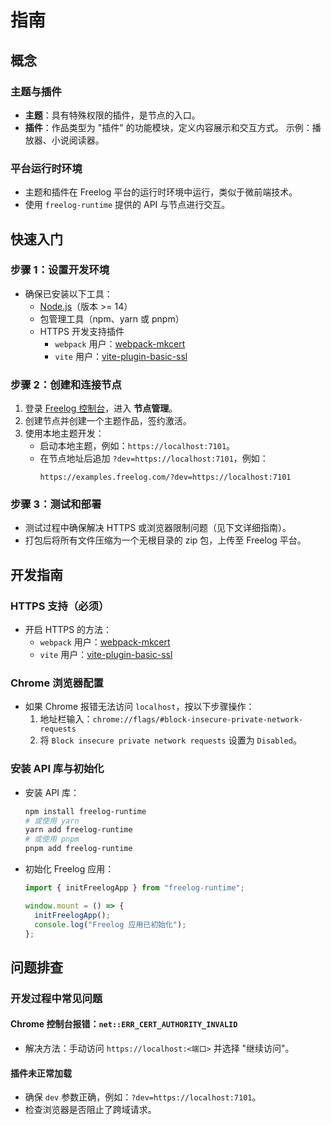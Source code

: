 # 指南

## 概念

### 主题与插件

- **主题**：具有特殊权限的插件，是节点的入口。
- **插件**：作品类型为 "插件" 的功能模块，定义内容展示和交互方式。
  示例：播放器、小说阅读器。

### 平台运行时环境

- 主题和插件在 Freelog 平台的运行时环境中运行，类似于微前端技术。
- 使用 `freelog-runtime` 提供的 API 与节点进行交互。

## 快速入门

### 步骤 1：设置开发环境

- 确保已安装以下工具：
  - [Node.js](https://nodejs.org/)（版本 >= 14）
  - 包管理工具（npm、yarn 或 pnpm）
  - HTTPS 开发支持插件
    - `webpack` 用户：[webpack-mkcert](https://www.npmjs.com/package/webpack-mkcert)
    - `vite` 用户：[vite-plugin-basic-ssl](https://github.com/vitejs/vite-plugin-basic-ssl)

### 步骤 2：创建和连接节点

1. 登录 [Freelog 控制台](https://console.freelog.com)，进入 **节点管理**。
2. 创建节点并创建一个主题作品，签约激活。
3. 使用本地主题开发：
   - 启动本地主题，例如：`https://localhost:7101`。
   - 在节点地址后追加 `?dev=https://localhost:7101`，例如：
     ```
     https://examples.freelog.com/?dev=https://localhost:7101
     ```

### 步骤 3：测试和部署

- 测试过程中确保解决 HTTPS 或浏览器限制问题（见下文详细指南）。
- 打包后将所有文件压缩为一个无根目录的 zip 包，上传至 Freelog 平台。

## 开发指南

### HTTPS 支持（必须）

- 开启 HTTPS 的方法：
  - `webpack` 用户：[webpack-mkcert](https://www.npmjs.com/package/webpack-mkcert)
  - `vite` 用户：[vite-plugin-basic-ssl](https://github.com/vitejs/vite-plugin-basic-ssl)

### Chrome 浏览器配置

- 如果 Chrome 报错无法访问 `localhost`，按以下步骤操作：
  1. 地址栏输入：`chrome://flags/#block-insecure-private-network-requests`
  2. 将 `Block insecure private network requests` 设置为 `Disabled`。

### 安装 API 库与初始化

- 安装 API 库：

  ```bash
  npm install freelog-runtime
  # 或使用 yarn
  yarn add freelog-runtime
  # 或使用 pnpm
  pnpm add freelog-runtime
  ```

- 初始化 Freelog 应用：

  ```javascript
  import { initFreelogApp } from "freelog-runtime";

  window.mount = () => {
    initFreelogApp();
    console.log("Freelog 应用已初始化");
  };
  ```

## 问题排查

### 开发过程中常见问题

#### Chrome 控制台报错：`net::ERR_CERT_AUTHORITY_INVALID`

- 解决方法：手动访问 `https://localhost:<端口>` 并选择 "继续访问"。

#### 插件未正常加载

- 确保 `dev` 参数正确，例如：`?dev=https://localhost:7101`。
- 检查浏览器是否阻止了跨域请求。



